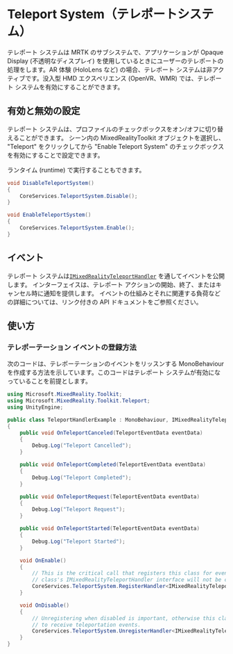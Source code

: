 # Teleport System（テレポートシステム）

テレポート システムは MRTK のサブシステムで、アプリケーションが Opaque Display (不透明なディスプレイ) を使用しているときにユーザーのテレポートの処理をします。AR 体験 (HoloLens など) の場合、テレポート システムは非アクティブです。没入型 HMD エクスペリエンス (OpenVR、WMR) では、テレポート システムを有効にすることができます。


## 有効と無効の設定

テレポート システムは、プロファイルのチェックボックスをオン/オフに切り替えることができます。
シーン内の MixedRealityToolkit オブジェクトを選択し、
"Teleport" をクリックしてから "Enable Teleport System" のチェックボックスを有効にすることで設定できます。

ランタイム (runtime) で実行することもできます。

```csharp
void DisableTeleportSystem()
{
    CoreServices.TeleportSystem.Disable();
}

void EnableTeleportSystem()
{
    CoreServices.TeleportSystem.Enable();
}
```

## イベント

テレポート システムは[`IMixedRealityTeleportHandler`](xref:Microsoft.MixedReality.Toolkit.Teleport.IMixedRealityTeleportHandler) を通してイベントを公開します。
インターフェイスは、テレポート アクションの開始、終了、またはキャンセル時に通知を提供します。
イベントの仕組みとそれに関連する負荷などの詳細については、リンク付きの API ドキュメントをご参照ください。

## 使い方

### テレポーテーション イベントの登録方法

次のコードは、テレポーテーションのイベントをリッスンする MonoBehaviour を作成する方法を示しています。このコードはテレポート システムが有効になっていることを前提とします。

```csharp
using Microsoft.MixedReality.Toolkit;
using Microsoft.MixedReality.Toolkit.Teleport;
using UnityEngine;

public class TeleportHandlerExample : MonoBehaviour, IMixedRealityTeleportHandler
{
    public void OnTeleportCanceled(TeleportEventData eventData)
    {
        Debug.Log("Teleport Cancelled");
    }

    public void OnTeleportCompleted(TeleportEventData eventData)
    {
        Debug.Log("Teleport Completed");
    }

    public void OnTeleportRequest(TeleportEventData eventData)
    {
        Debug.Log("Teleport Request");
    }

    public void OnTeleportStarted(TeleportEventData eventData)
    {
        Debug.Log("Teleport Started");
    }

    void OnEnable()
    {
        // This is the critical call that registers this class for events. Without this
        // class's IMixedRealityTeleportHandler interface will not be called.
        CoreServices.TeleportSystem.RegisterHandler<IMixedRealityTeleportHandler>(this);
    }

    void OnDisable()
    {
        // Unregistering when disabled is important, otherwise this class will continue
        // to receive teleportation events.
        CoreServices.TeleportSystem.UnregisterHandler<IMixedRealityTeleportHandler>(this);
    }
}
```
